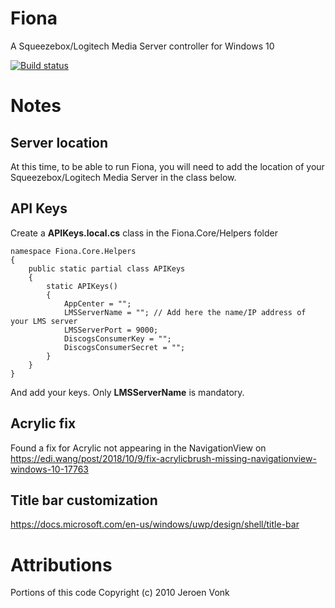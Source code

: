 # Fiona
 A Squeezebox/Logitech Media Server controller for Windows 10

[![Build status](https://build.appcenter.ms/v0.1/apps/c1bf4304-517e-47af-8e39-5e78f367f15b/branches/main/badge)](https://appcenter.ms)

# Notes

## Server location

At this time, to be able to run Fiona, you will need to add the location of your Squeezebox/Logitech Media Server in the class below.

## API Keys

Create a __APIKeys.local.cs__ class in the Fiona.Core/Helpers folder

    namespace Fiona.Core.Helpers
    {
        public static partial class APIKeys
        {
            static APIKeys()
            {
                AppCenter = "";
                LMSServerName = ""; // Add here the name/IP address of your LMS server
                LMSServerPort = 9000;
                DiscogsConsumerKey = "";
                DiscogsConsumerSecret = "";
            }
        }
    }

And add your keys. Only __LMSServerName__ is mandatory.

## Acrylic fix

Found a fix for Acrylic not appearing in the NavigationView on https://edi.wang/post/2018/10/9/fix-acrylicbrush-missing-navigationview-windows-10-17763 

## Title bar customization

https://docs.microsoft.com/en-us/windows/uwp/design/shell/title-bar

# Attributions

 Portions of this code Copyright (c) 2010 Jeroen Vonk
